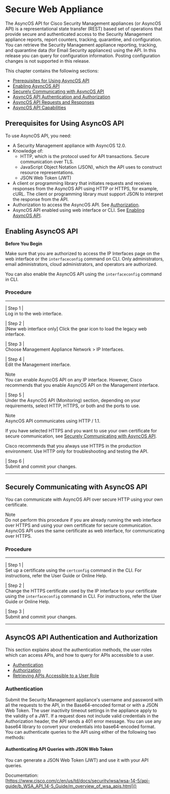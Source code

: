 # Secure Web Appliance

The AsyncOS API for Cisco Security Management appliances (or AsyncOS API) is a representational state transfer (REST) based set of operations that provide secure and authenticated access to the Security Management appliance reports, report counters, tracking, quarantine, and configuration. You can retrieve the Security Management appliance reporting, tracking, and quarantine data (for Email Security appliances) using the API. In this release you can query for configuration information. Posting configuration changes is not supported in this release.

This chapter contains the following sections:

- [Prerequisites for Using AsyncOS API]()
- [Enabling AsyncOS API]()
- [Securely Communicating with AsyncOS API]()
- [AsyncOS API Authentication and Authorization]()
- [AsyncOS API Requests and Responses]()
- [AsyncOS API Capabilities]()
    

## Prerequisites for Using AsyncOS API

To use AsyncOS API, you need:

- A Security Management appliance with AsyncOS 12.0.
- Knowledge of:
    - HTTP, which is the protocol used for API transactions. Secure communication over TLS.
    - JavaScript Object Notation (JSON), which the API uses to construct resource representations.
    - JSON Web Token (JWT)
- A client or programming library that initiates requests and receives responses from the AsyncOS API using HTTP or HTTPS, for example, cURL. The client or programming library must support JSON to interpret the response from the API.
- Authorization to access the AsyncOS API. See [Authorization]().
- AsyncOS API enabled using web interface or CLI. See [Enabling AsyncOS API]().
    

## Enabling AsyncOS API

**Before You Begin**

Make sure that you are authorized to access the IP Interfaces page on the web interface or the `interfaceconfig` command on CLI. Only administrators, email administrators, cloud administrators, and operators are authorized.

You can also enable the AsyncOS API using the `interfaceconfig` command in CLI.

### Procedure

---

| Step 1 |  
Log in to the web interface.

| Step 2 |  
\[New web interface only\] Click the gear icon to load the legacy web interface.

| Step 3 |  
Choose Management Appliance Network > IP Interfaces.

| Step 4 |  
Edit the Management interface.

Note  
You can enable AsyncOS API on any IP interface. However, Cisco recommends that you enable AsyncOS API on the Management interface.

| Step 5 |  
Under the AsyncOS API (Monitoring) section, depending on your requirements, select HTTP, HTTPS, or both and the ports to use.

Note  
AsyncOS API communicates using HTTP / 1.1.

If you have selected HTTPS and you want to use your own certificate for secure communication, see [Securely Communicating with AsyncOS API]().

Cisco recommends that you always use HTTPS in the production environment. Use HTTP only for troubleshooting and testing the API.

| Step 6 |  
Submit and commit your changes.

---

## Securely Communicating with AsyncOS API

You can communicate with AsyncOS API over secure HTTP using your own certificate.

Note  
Do not perform this procedure if you are already running the web interface over HTTPS and using your own certificate for secure communication. AsyncOS API uses the same certificate as web interface, for communicating over HTTPS.

### Procedure

---

| Step 1 |  
Set up a certificate using the `certconfig` command in the CLI. For instructions, refer the User Guide or Online Help.

| Step 2 |  
Change the HTTPS certificate used by the IP interface to your certificate using the `interfaceconfig` command in CLI. For instructions, refer the User Guide or Online Help.

| Step 3 |  
Submit and commit your changes.

---

## AsyncOS API Authentication and Authorization

This section explains about the authentication methods, the user roles which can access APIs, and how to query for APIs accessible to a user.

- [Authentication]()
- [Authorization]()
- [Retrieving APIs Accessible to a User Role]()
    

### Authentication

Submit the Security Management appliance's username and password with all the requests to the API, in the Base64-encoded format or with a JSON Web Token. The user inactivity timeout settings in the appliance apply to the validity of a JWT. If a request does not include valid credentials in the Authorization header, the API sends a 401 error message. You can use any base64 library to convert your credentials into base64-encoded format. You can authenticate queries to the API using either of the following two methods:

#### Authenticating API Queries with JSON Web Token

You can generate a JSON Web Token (JWT) and use it with your API queries.

Documentation: [https://www.cisco.com/c/en/us/td/docs/security/wsa/wsa-14-5/api-guide/b_WSA_API_14-5_Guide/m_overview_of_wsa_apis.html]()